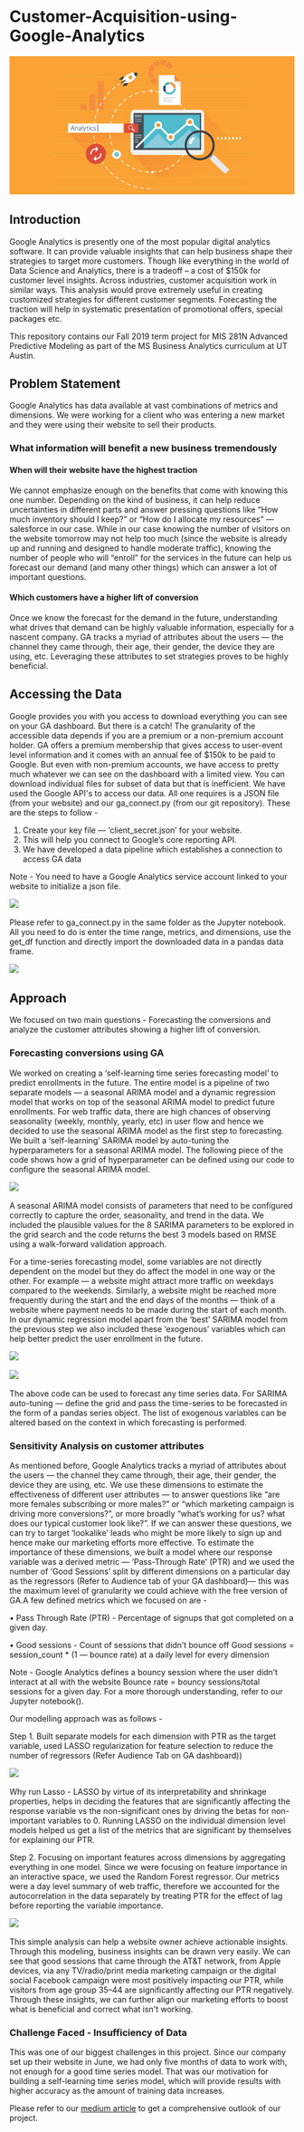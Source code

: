 # Customer-Acquisition-using-Google-Analytics
![Alt Text](GA.jpg)

## Introduction
Google Analytics is presently one of the most popular digital analytics software. It can provide valuable insights that can help business shape their strategies to target more customers. Though like everything in the world of Data Science and Analytics, there is a tradeoff – a cost of $150k for customer level insights. Across industries, customer acquisition work in similar ways. This analysis would prove extremely useful in creating customized strategies for different customer segments. Forecasting the traction will help in systematic presentation of promotional offers, special packages etc.  

This repository contains our Fall 2019 term project for MIS 281N Advanced Predictive Modeling as part of the MS Business Analytics curriculum at UT Austin.

## Problem Statement

Google Analytics has data available at vast combinations of metrics and dimensions. We were working for a client who was entering a new market and they were using their website to sell their products.

### What information will benefit a new business tremendously 

#### When will their website have the highest traction

We cannot emphasize enough on the benefits that come with knowing this one number. Depending on the kind of business, it can help reduce uncertainties in different parts and answer pressing questions like “How much inventory should I keep?” or “How do I allocate my resources” — salesforce in our case. While in our case knowing the number of visitors on the website tomorrow may not help too much (since the website is already up and running and designed to handle moderate traffic), knowing the number of people who will “enroll” for the services in the future can help us forecast our demand (and many other things) which can answer a lot of important questions.

#### Which customers have a higher lift of conversion

Once we know the forecast for the demand in the future, understanding what drives that demand can be highly valuable information, especially for a nascent company. GA tracks a myriad of attributes about the users — the channel they came through, their age, their gender, the device they are using, etc. Leveraging these attributes to set strategies proves to be highly beneficial. 

## Accessing the Data

Google provides you with you access to download everything you can see on your GA dashboard. But there is a catch! The granularity of the accessible data depends if you are a premium or a non-premium account holder. GA offers a premium membership that gives access to user-event level information and it comes with an annual fee of $150k to be paid to Google. But even with non-premium accounts, we have access to pretty much whatever we can see on the dashboard with a limited view. You can download individual files for subset of data but that is inefficient. We have used the Google API's to access our data. 
All one requires is a JSON file (from your website) and our ga_connect.py (from our git repository). These are the steps to follow -

1. Create your key file — ‘client_secret.json’ for your website. 
2. This will help you connect to Google’s core reporting API. 
3. We have developed a data pipeline which establishes a connection to access GA data 

Note - You need to have a Google Analytics service account linked to your website to initialize a json file. 

![](https://miro.medium.com/max/1400/1*AkskYqw7rHz2x0em2sapUQ.png)

Please refer to ga_connect.py in the same folder as the Jupyter notebook. All you need to do is enter the time range, metrics, and dimensions, use the get_df function and directly import the downloaded data in a pandas data frame.

![](https://miro.medium.com/max/1400/1*4bXDuUEiPPj0k2sGRtcwPA.png)

## Approach

We focused on two main questions - Forecasting the conversions and analyze the customer attributes showing a higher lift of conversion. 

### Forecasting conversions using GA

We worked on creating a ‘self-learning time series forecasting model’ to predict enrollments in the future. The entire model is a pipeline of two separate models — a seasonal ARIMA model and a dynamic regression model that works on top of the seasonal ARIMA model to predict future enrollments. For web traffic data, there are high chances of observing seasonality (weekly, monthly, yearly, etc) in user flow and hence we decided to use the seasonal ARIMA model as the first step to forecasting. We built a ‘self-learning’ SARIMA model by auto-tuning the hyperparameters for a seasonal ARIMA model. The following piece of the code shows how a grid of hyperparameter can be defined using our code to configure the seasonal ARIMA model.

![](https://miro.medium.com/max/1400/1*vtzGDurYw71-p1V8EPRnEw.png)

A seasonal ARIMA model consists of parameters that need to be configured correctly to capture the order, seasonality, and trend in the data. We included the plausible values for the 8 SARIMA parameters to be explored in the grid search and the code returns the best 3 models based on RMSE using a walk-forward validation approach.

For a time-series forecasting model, some variables are not directly dependent on the model but they do affect the model in one way or the other. For example — a website might attract more traffic on weekdays compared to the weekends. Similarly, a website might be reached more frequently during the start and the end days of the months — think of a website where payment needs to be made during the start of each month. In our dynamic regression model apart from the ‘best’ SARIMA model from the previous step we also included these ‘exogenous’ variables which can help better predict the user enrollment in the future.

![](https://miro.medium.com/max/1400/1*bjzAWfB3HvaHntuVQc9eDw.png)

![](https://miro.medium.com/max/1400/1*QzlDb1PZnC4CxaPqydz3IA.png)

The above code can be used to forecast any time series data. For SARIMA auto-tuning — define the grid and pass the time-series to be forecasted in the form of a pandas series object. The list of exogenous variables can be altered based on the context in which forecasting is performed.

### Sensitivity Analysis on customer attributes

As mentioned before, Google Analytics tracks a myriad of attributes about the users — the channel they came through, their age, their gender, the device they are using, etc. We use these dimensions to estimate the effectiveness of different user attributes — to answer questions like “are more females subscribing or more males?” or “which marketing campaign is driving more conversions?”, or more broadly “what’s working for us? what does our typical customer look like?”.
If we can answer these questions, we can try to target ‘lookalike’ leads who might be more likely to sign up and hence make our marketing efforts more effective. To estimate the importance of these dimensions, we built a model where our response variable was a derived metric — ‘Pass-Through Rate’ (PTR) and we used the number of ‘Good Sessions’ split by different dimensions on a particular day as the regressors (Refer to Audience tab of your GA dashboard)— this was the maximum level of granularity we could achieve with the free version of GA.A few defined metrics which we focused on are -

•	Pass Through Rate (PTR) - Percentage of signups that got completed on a given day.

•	Good sessions - Count of sessions that didn’t bounce off 
  Good sessions = session_count * (1 — bounce rate) at a daily level for every dimension

Note - Google Analytics defines a bouncy session where the user didn’t interact at all with the website
Bounce rate = bouncy sessions/total sessions for a given day. For a more thorough understanding, refer to our Jupyter notebook().

Our modelling approach was as follows -

Step 1. Built separate models for each dimension with PTR as the target variable, used LASSO regularization for feature selection to reduce the number of regressors (Refer Audience Tab on GA dashboard))

![](https://miro.medium.com/max/1400/1*BWnw-WMO3b11hMOd6kVoEw.png)

Why run Lasso - LASSO by virtue of its interpretability and shrinkage properties, helps in deciding the features that are significantly affecting the response variable vs the non-significant ones by driving the betas for non-important variables to 0. 
Running LASSO on the individual dimension level models helped us get a list of the metrics that are significant by themselves for explaining our PTR.

Step 2. Focusing on important features across dimensions by aggregating everything in one model. Since we were focusing on feature importance in an interactive space, we used the Random Forest regressor. Our metrics were a day level summary of web traffic, therefore we accounted for the autocorrelation in the data separately by treating PTR for the effect of lag before reporting the variable importance.

![](https://miro.medium.com/max/1400/1*iJeivcKfFitsAiYV0mURjw.png)

This simple analysis can help a website owner achieve actionable insights. Through this modeling, business insights can be drawn very easily. We can see that good sessions that came through the AT&T network, from Apple devices, via any TV/radio/print media marketing campaign or the digital social Facebook campaign were most positively impacting our PTR, while visitors from age group 35–44 are significantly affecting our PTR negatively. Through these insights, we can further align our marketing efforts to boost what is beneficial and correct what isn't working. 

### Challenge Faced - Insufficiency of Data

This was one of our biggest challenges in this project. Since our company set up their website in June, we had only five months of data to work with, not enough for a good time series model. That was our motivation for building a self-learning time series model, which will provide results with higher accuracy as the amount of training data increases. 

Please refer to our [medium article](https://medium.com/analytics-vidhya/google-analytics-simplified-28c549babee6) to get a comprehensive outlook of our project.
